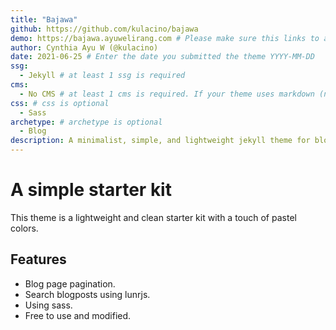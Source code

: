 ```yaml
---
title: "Bajawa"
github: https://github.com/kulacino/bajawa
demo: https://bajawa.ayuwelirang.com # Please make sure this links to a theme demo and not your personal/business site. The demo url must use https
author: Cynthia Ayu W (@kulacino)
date: 2021-06-25 # Enter the date you submitted the theme YYYY-MM-DD
ssg:
  - Jekyll # at least 1 ssg is required
cms:
  - No CMS # at least 1 cms is required. If your theme uses markdown (no CMS) the cms should be "No CMS"
css: # css is optional
  - Sass
archetype: # archetype is optional
  - Blog
description: A minimalist, simple, and lightweight jekyll theme for blogger and writer with a touch of pastel colors.
---
```


# A simple starter kit

This theme is a lightweight and clean starter kit with a touch of pastel colors.

## Features

* Blog page pagination.  
* Search blogposts using lunrjs.
* Using sass.
* Free to use and modified.
